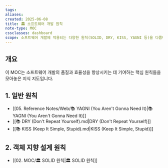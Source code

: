 ```yaml
---
tags:
aliases:
created: 2025-06-08
title: 🏛️ 소프트웨어 개발 원칙
note-type: MOC
cssclasses: dashboard
scope: 소프트웨어 개발에 적용되는 다양한 원칙(SOLID, DRY, KISS, YAGNI 등)을 다룹니다.
---
```


## 개요

이 MOC는 소프트웨어 개발의 품질과 효율성을 향상시키는 데 기여하는 핵심 원칙들을 모아놓은 지식 지도입니다.

## 1. 일반 원칙

*   [[05. Reference Notes/Web/📚 YAGNI (You Aren't Gonna Need It)|📚YAGNI (You Aren't Gonna Need It)]]
*   [[📚 DRY (Don't Repeat Yourself).md|DRY (Don't Repeat Yourself)]]
*   [[📚 KISS (Keep It Simple, Stupid).md|KISS (Keep It Simple, Stupid)]]

## 2. 객체 지향 설계 원칙

*   [[02. MOC/🏛️ SOLID 원칙|🏛️ SOLID 원칙]]